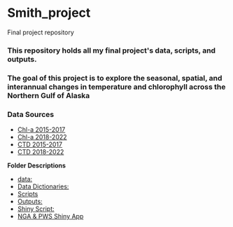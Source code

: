 # Smith_project
Final project repository


### This repository holds all my final project's data, scripts, and outputs. 

### The goal of this project is to explore the seasonal, spatial, and interannual changes in temperature and chlorophyll across the Northern Gulf of Alaska

### Data Sources
 - [Chl-a 2015-2017](https://portal.aoos.org/?ls=dUPaR8_t#metadata/e25fe1f2-1c98-44f6-856f-5d61c87c0384/project/files)
 - [Chl-a 2018-2022](https://search.dataone.org/view/10.24431%2Frw1k45f)
 - [CTD 2015-2017](https://portal.aoos.org/?ls=dUPaR8_t#metadata/e25fe1f2-1c98-44f6-856f-5d61c87c0384/project/files)
 - [CTD 2018-2022](https://search.dataone.org/view/10.24431%2Frw1k459)

**Folder Descriptions**
* [data:](https://github.com/OCN-682-UH/Smith_project/tree/main/data)
* [Data Dictionaries:](https://github.com/OCN-682-UH/Smith_project/tree/main/data/data_dictionaries)
* [Scripts](https://github.com/OCN-682-UH/Smith_project/tree/main/scripts)
* [Outputs:](https://github.com/OCN-682-UH/Smith_project/tree/main/output)
* [Shiny Script:](https://github.com/OCN-682-UH/Smith_project/tree/main/NGA_PWS)
* [NGA & PWS Shiny App](https://meg-n-smith.shinyapps.io/NGA_PWS/)
